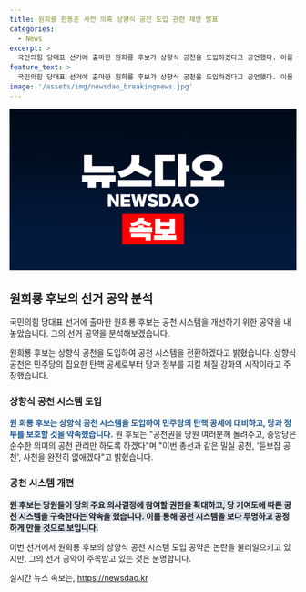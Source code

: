 ```yaml
---
title: 원희룡 한동훈 사천 의혹 상향식 공천 도입 관련 제안 발표
categories:
  - News
excerpt: >
  국민의힘 당대표 선거에 출마한 원희룡 후보가 상향식 공천을 도입하겠다고 공언했다. 이를 통해 한동훈 후보를 향한 사천(私薦) 의혹을 재차 겨냥한 것으로 나타났다. 원 후보는 공천 권한을 당원들에게 돌려주고, 중앙당은 순수한 의미의 공천 관리만 할 것이라고 밝혔으며, 상향식 공천 시스템을 통해 밀실 공천과 사천을 완전히 없애겠다고 전했다. 상향식 공천은 민주당의 집요한 탄핵 공세로부터 당과 정부를 지킬 체질 강화의 시작이라며 민주당의 탄핵 시도에 반발했다.
feature_text: >
  국민의힘 당대표 선거에 출마한 원희룡 후보가 상향식 공천을 도입하겠다고 공언했다. 이를 통해 한동훈 후보를 향한 사천(私薦) 의혹을 재차 겨냥한 것으로 나타났다. 원 후보는 공천 권한을 당원들에게 돌려주고, 중앙당은 순수한 의미의 공천 관리만 할 것이라고 밝혔으며, 상향식 공천 시스템을 통해 밀실 공천과 사천을 완전히 없애겠다고 전했다. 상향식 공천은 민주당의 집요한 탄핵 공세로부터 당과 정부를 지킬 체질 강화의 시작이라며 민주당의 탄핵 시도에 반발했다.
image: '/assets/img/newsdao_breakingnews.jpg'
---
```


<p><img src="/assets/img/newsdao_breakingnews.jpg" alt="bookingtag 속보" /></p>

<h2 data-ke-size="size26">원희룡 후보의 선거 공약 분석</h2>

<p>국민의힘 당대표 선거에 출마한 원희룡 후보는 공천 시스템을 개선하기 위한 공약을 내놓았습니다. 그의 선거 공약을 분석해보겠습니다.</p>

<p data-ke-size="size16">원희룡 후보는 상향식 공천을 도입하여 공천 시스템을 전환하겠다고 밝혔습니다. 상향식 공천은 민주당의 집요한 탄핵 공세로부터 당과 정부를 지킬 체질 강화의 시작이라고 주장했습니다.</p>

<h3 data-ke-size="size19">상향식 공천 시스템 도입</h3>

<p><b><span style="color: #1a5490;">원 희룡 후보는 상향식 공천 시스템을 도입하여 민주당의 탄핵 공세에 대비하고, 당과 정부를 보호할 것을 약속했습니다.</span></b>
원 후보는 "공천권을 당원 여러분께 돌려주고, 중앙당은 순수한 의미의 공천 관리만 하도록 하겠다"며 "이번 총선과 같은 밀실 공천, '듣보잡 공천', 사천을 완전히 없애겠다"고 밝혔습니다.</p>

<h3 data-ke-size="size19">공천 시스템 개편</h3>

<p><b><span style="background-color: #21538527;">원 후보는 당원들이 당의 주요 의사결정에 참여할 권한을 확대하고, 당 기여도에 따른 공천 시스템을 구축한다는 약속을 했습니다. 이를 통해 공천 시스템을 보다 투명하고 공정하게 만들 것으로 보입니다.</span></b></p>

<p>이번 선거에서 원희룡 후보의 상향식 공천 시스템 도입 공약은 논란을 불러일으키고 있지만, 그의 선거 공약이 주목받고 있는 것은 분명합니다.</p>
실시간 뉴스 속보는, <a href="https://newsdao.kr" rel="dofollow">https://newsdao.kr</a>


